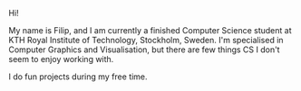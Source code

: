 Hi!

My name is Filip, and I am currently a finished Computer Science student at KTH Royal Institute of Technology, Stockholm, Sweden.
I'm specialised in Computer Graphics and Visualisation, but there are few things CS I don't seem to enjoy working with.

I do fun projects during my free time.
